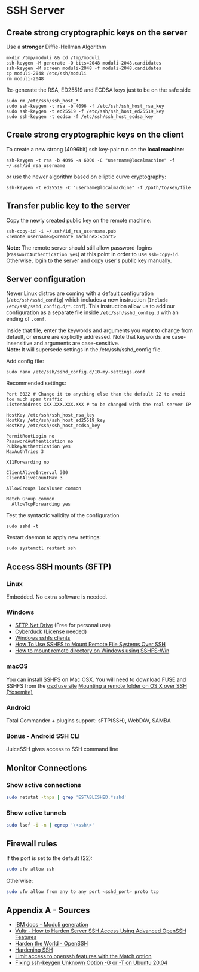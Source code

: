 # SSH Server

## Create strong cryptographic keys on the server

Use a **stronger** Diffie-Hellman Algorithm
```shell
mkdir /tmp/moduli && cd /tmp/moduli
ssh-keygen -M generate -O bits=2048 moduli-2048.candidates
ssh-keygen -M screen moduli-2048 -f moduli-2048.candidates
cp moduli-2048 /etc/ssh/moduli
rm moduli-2048
```

Re-generate the RSA, ED25519 and ECDSA keys just to be on the safe side
```shell
sudo rm /etc/ssh/ssh_host_*  
sudo ssh-keygen -t rsa -b 4096 -f /etc/ssh/ssh_host_rsa_key 
sudo ssh-keygen -t ed25519 -f /etc/ssh/ssh_host_ed25519_key
sudo ssh-keygen -t ecdsa -f /etc/ssh/ssh_host_ecdsa_key
```

## Create strong cryptographic keys on the client

To create a new strong (4096bit) ssh key-pair run on the **local machine**:
```shell
ssh-keygen -t rsa -b 4096 -a 6000 -C "username@localmachine" -f ~/.ssh/id_rsa_username
```
or use the newer algorithm based on elliptic curve cryptography:
```shell
ssh-keygen -t ed25519 -C "username@localmachine" -f /path/to/key/file
```

## Transfer public key to the server

Copy the newly created public key on the remote machine:
```shell
ssh-copy-id -i ~/.ssh/id_rsa_username.pub <remote_username>@<remote_machine>:<port>
```

**Note:** The remote server should still allow password-logins (`PasswordAuthentication yes`) at this point in order to use `ssh-copy-id`.
Otherwise, login to the server and copy user's public key manually. 

## Server configuration

Newer Linux distros are coming with a default configuration (`/etc/ssh/sshd_config`) which includes a new instruction (`Include /etc/ssh/sshd_config.d/*.conf`).
This instruction allow us to add our configuration as a separate file inside `/etc/ssh/sshd_config.d` with an ending of `.conf`.

Inside that file, enter the keywords and arguments you want to change from default, or ensure are explicitly addressed. Note that keywords are case-insensitive and arguments are case-sensitive.  
**Note:** It will supersede settings in the /etc/ssh/sshd_config file.

Add config file:
```shell
sudo nano /etc/ssh/sshd_config.d/10-my-settings.conf
```

Recommended settings:
```
Port 8022 # Change it to anything else than the default 22 to avoid too much spam traffic
ListenAddress XXX.XXX.XXX.XXX # to be changed with the real server IP

HostKey /etc/ssh/ssh_host_rsa_key
HostKey /etc/ssh/ssh_host_ed25519_key
HostKey /etc/ssh/ssh_host_ecdsa_key

PermitRootLogin no
PasswordAuthentication no
PubkeyAuthentication yes
MaxAuthTries 3

X11Forwarding no

ClientAliveInterval 300
ClientAliveCountMax 3

AllowGroups localuser common

Match Group common
  AllowTcpForwarding yes
```

Test the syntactic validity of the configuration
```shell
sudo sshd -t
```

Restart daemon to apply new settings:
```shell
sudo systemctl restart ssh
```

## Access SSH mounts (SFTP)

### Linux

Embedded. No extra software is needed.

### Windows

- [SFTP Net Drive](https://www.nsoftware.com/sftp/netdrive/) (Free for personal use)
- [Cyberduck](https://cyberduck.io) (License needed)
- [Windows sshfs clients](https://nelsonslog.wordpress.com/2017/07/19/windows-sshfs-clients/)
- [How To Use SSHFS to Mount Remote File Systems Over SSH](https://www.digitalocean.com/community/tutorials/how-to-use-sshfs-to-mount-remote-file-systems-over-ssh)
- [How to mount remote directory on Windows using SSHFS-Win](https://codeyarns.com/2018/05/03/how-to-mount-remote-directory-on-windows-using-sshfs-win/)

### macOS

You can install SSHFS on Mac OSX. You will need to download FUSE and SSHFS from the [osxfuse site](http://osxfuse.github.io/)
[Mounting a remote folder on OS X over SSH (Yosemite)](https://amaral.northwestern.edu/resources/guides/mounting-remote-folder-os-x-over-ssh-yosemite)

### Android

Total Commander + plugins support: sFTP(SSH), WebDAV, SAMBA

### Bonus - Android SSH CLI

JuiceSSH gives access to SSH command line

## Monitor Connections

### Show active connections

```bash
sudo netstat -tnpa | grep 'ESTABLISHED.*sshd'
```

### Show active tunnels

```bash
sudo lsof -i -n | egrep '\<ssh\>'
```

## Firewall rules

If the port is set to the default (22): 
```bash
sudo ufw allow ssh
```
Otherwise:
```bash
sudo ufw allow from any to any port <sshd_port> proto tcp
```

## Appendix A - Sources

- [IBM docs - Moduli generation](https://www.ibm.com/docs/en/zos/3.1.0?topic=conversion-moduli-generation)
- [Vultr - How to Harden Server SSH Access Using Advanced OpenSSH Features](https://docs.vultr.com/how-to-harden-server-ssh-access-using-advanced-openssh-features)
- [Harden the World - OpenSSH](http://docs.hardentheworld.org/Applications/OpenSSH/)
- [Hardening SSH](https://medium.com/@jasonrigden/hardening-ssh-1bcb99cd4cef)
- [Limit access to openssh features with the Match option](https://raymii.org/s/tutorials/Limit_access_to_openssh_features_with_the_Match_keyword.html)
- [Fixing ssh-keygen Unknown Option -G or -T on Ubuntu 20.04](https://chewett.co.uk/blog/2535/fixing-ssh-keygen-unknown-option-g-or-t-on-ubuntu-20-04/)
